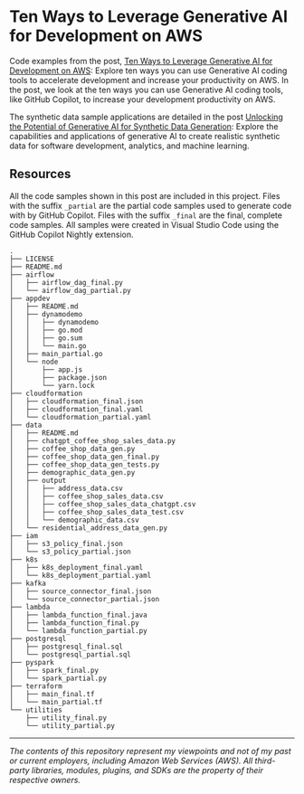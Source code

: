 # Ten Ways to Leverage Generative AI for Development on AWS

Code examples from the post, [Ten Ways to Leverage Generative AI for Development on AWS](https://garystafford.medium.com/ten-ways-to-leverage-generative-ai-for-development-on-aws-c0a11145aa4d): Explore ten ways you can use Generative AI coding tools to accelerate development and increase your productivity on AWS. In the post, we look at the ten ways you can use Generative AI coding tools, like GitHub Copilot, to increase your development productivity on AWS.

The synthetic data sample applications are detailed in the post [Unlocking the Potential of Generative AI for Synthetic Data Generation](https://medium.com/@garystafford/unlocking-the-potential-of-generative-ai-for-synthetic-data-generation-f42907cf0879): Explore the capabilities and applications of generative AI to create realistic synthetic data for software development, analytics, and machine learning.

## Resources

All the code samples shown in this post are included in this project. Files with the suffix `_partial` are the partial code samples used to generate code with by GitHub Copilot. Files with the suffix `_final` are the final, complete code samples. All samples were created in Visual Studio Code using the GitHub Copilot Nightly extension.

```text
.
├── LICENSE
├── README.md
├── airflow
│   ├── airflow_dag_final.py
│   └── airflow_dag_partial.py
├── appdev
│   ├── README.md
│   ├── dynamodemo
│   │   ├── dynamodemo
│   │   ├── go.mod
│   │   ├── go.sum
│   │   └── main.go
│   ├── main_partial.go
│   └── node
│       ├── app.js
│       ├── package.json
│       └── yarn.lock
├── cloudformation
│   ├── cloudformation_final.json
│   ├── cloudformation_final.yaml
│   └── cloudformation_partial.yaml
├── data
│   ├── README.md
│   ├── chatgpt_coffee_shop_sales_data.py
│   ├── coffee_shop_data_gen.py
│   ├── coffee_shop_data_gen_final.py
│   ├── coffee_shop_data_gen_tests.py
│   ├── demographic_data_gen.py
│   ├── output
│   │   ├── address_data.csv
│   │   ├── coffee_shop_sales_data.csv
│   │   ├── coffee_shop_sales_data_chatgpt.csv
│   │   ├── coffee_shop_sales_data_test.csv
│   │   └── demographic_data.csv
│   └── residential_address_data_gen.py
├── iam
│   ├── s3_policy_final.json
│   └── s3_policy_partial.json
├── k8s
│   ├── k8s_deployment_final.yaml
│   └── k8s_deployment_partial.yaml
├── kafka
│   ├── source_connector_final.json
│   └── source_connector_partial.json
├── lambda
│   ├── lambda_function_final.java
│   ├── lambda_function_final.py
│   └── lambda_function_partial.py
├── postgresql
│   ├── postgresql_final.sql
│   └── postgresql_partial.sql
├── pyspark
│   ├── spark_final.py
│   └── spark_partial.py
├── terraform
│   ├── main_final.tf
│   └── main_partial.tf
└── utilities
    ├── utility_final.py
    └── utility_partial.py
```

---

_The contents of this repository represent my viewpoints and not of my past or current employers, including Amazon Web Services (AWS). All third-party libraries, modules, plugins, and SDKs are the property of their respective owners._